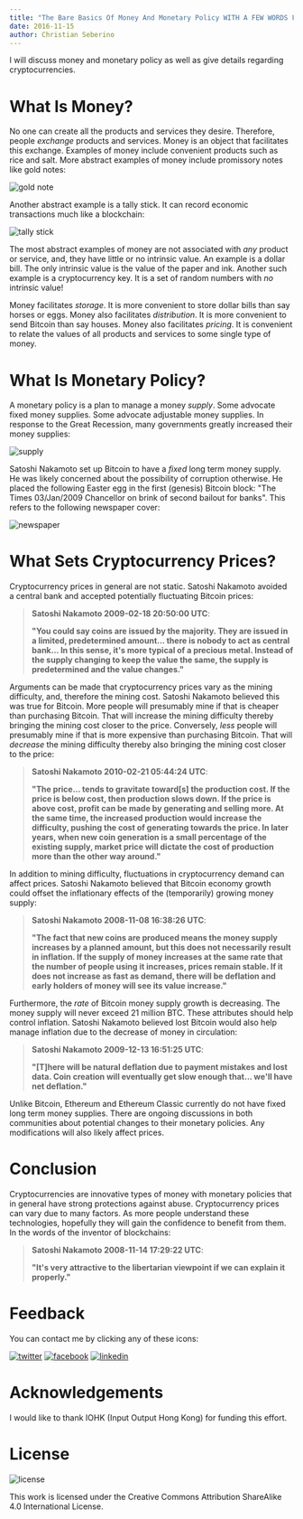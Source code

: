 ```yaml
---
title: "The Bare Basics Of Money And Monetary Policy WITH A FEW WORDS FROM SATOSHI NAKAMOTO"
date: 2016-11-15
author: Christian Seberino
---
```


I will discuss money and monetary policy as well as give details regarding cryptocurrencies.

# What Is Money?

No one can create all the products and services they desire.  Therefore, people *exchange* products and services.   Money is an object that facilitates this exchange.  Examples of money include convenient products such as rice and salt.  More abstract examples of money include promissory notes like gold notes:

![gold note](./a72fc24c84.jpg)

Another abstract example is a tally stick.  It can record economic transactions much like a blockchain:

![tally stick](./a97229b244.jpg)

The most abstract examples of money are not associated with *any* product or service, and, they have little or no intrinsic value.  An example is a dollar bill.  The only intrinsic value is the value of the paper and ink.  Another such example is a cryptocurrency key.  It is a set of random numbers with *no* intrinsic value!

Money facilitates *storage*.  It is more convenient to store dollar bills than say horses or eggs.  Money also facilitates *distribution*.  It is more convenient to send Bitcoin than say houses.  Money also facilitates *pricing*.  It is convenient to relate the values of all products and services to some single type of money.

# What Is Monetary Policy?

A monetary policy is a plan to manage a money *supply*.  Some advocate fixed money supplies.  Some advocate adjustable money supplies.  In response to the Great Recession, many governments greatly increased their money supplies:

![supply](./dd5f4b1425.png)

Satoshi Nakamoto set up Bitcoin to have a *fixed* long term money supply.  He was likely concerned about the possibility of corruption otherwise.  He placed the following Easter egg in the first (genesis) Bitcoin block: "The Times 03/Jan/2009 Chancellor on brink of second bailout for banks".  This refers to the following newspaper cover:

![newspaper](./a7217eff78.jpg)

# What Sets Cryptocurrency Prices?

Cryptocurrency prices in general are not static.  Satoshi Nakamoto avoided a central bank and accepted potentially fluctuating Bitcoin prices:

> **Satoshi Nakamoto 2009-02-18 20:50:00 UTC**:
>
> **"You could say coins are issued by the majority. They are issued in a limited, predetermined amount... there is nobody to act as central bank... In this sense, it's more typical of a precious metal. Instead of the supply changing to keep the value the same, the supply is predetermined and the value changes."**

Arguments can be made that cryptocurrency prices vary as the mining difficulty, and, therefore the mining cost. Satoshi Nakamoto believed this was true for Bitcoin.  More people will presumably mine if that is cheaper than purchasing Bitcoin.  That will increase the mining difficulty thereby bringing the mining cost closer to the price. Conversely, *less* people will presumably mine if that is more expensive than purchasing Bitcoin.  That will *decrease* the mining difficulty thereby also bringing the mining cost closer to the price:

> **Satoshi Nakamoto 2010-02-21 05:44:24 UTC**:
>
> **"The price... tends to gravitate toward[s] the production cost.  If the price is below cost, then production slows down.  If the price is above cost, profit can be made by generating and selling more.  At the same time, the increased production would increase the difficulty, pushing the cost of generating towards the price. In later years, when new coin generation is a small percentage of the existing supply, market price will dictate the cost of production more than the other way around."**

In addition to mining difficulty, fluctuations in cryptocurrency demand can affect prices. Satoshi Nakamoto believed that Bitcoin economy growth could offset the inflationary effects of the (temporarily) growing money supply:

> **Satoshi Nakamoto 2008-11-08 16:38:26 UTC**:
>
> **"The fact that new coins are produced means the money supply increases by a planned amount, but this does not necessarily result in inflation. If the supply of money increases at the same rate that the number of people using it increases, prices remain stable. If it does not increase as fast as demand, there will be deflation and early holders of money will see its value increase."**

Furthermore, the *rate* of Bitcoin money supply growth is decreasing.  The money supply will never exceed 21 million BTC.  These attributes should help control inflation.  Satoshi Nakamoto believed lost Bitcoin would also help manage inflation due to the decrease of money in circulation:

> **Satoshi Nakamoto 2009-12-13 16:51:25 UTC**:
>
> **"[T]here will be natural deflation due to payment mistakes and lost data.  Coin creation will eventually get slow enough that... we'll have net deflation."**

Unlike Bitcoin, Ethereum and Ethereum Classic currently do not have fixed long term money supplies.  There are ongoing discussions in both communities about potential changes to their monetary policies.  Any modifications will also likely affect prices.

# Conclusion

Cryptocurrencies are innovative types of money with monetary policies that in general have strong protections against abuse.  Cryptocurrency prices can vary due to many factors.  As more people understand these technologies, hopefully they will gain the confidence to benefit from them.  In the words of the inventor of blockchains:

> **Satoshi Nakamoto 2008-11-14 17:29:22 UTC**:
>
> **"It's very attractive to the libertarian viewpoint if we can explain it properly."**

# Feedback

You can contact me by clicking any of these icons:

[![twitter](./fcbc8685c1.png)](https://twitter.com/chris_seberino) [![facebook](./fcbc627df9.png)](https://www.facebook.com/cseberino) [![linkedin](./fcbcf09c9e.png)](https://www.linkedin.com/in/christian-seberino-776897110)


# Acknowledgements

I would like to thank IOHK (Input Output Hong Kong) for funding this effort.

# License

![license](./88x31.png)

This work is licensed under the Creative Commons Attribution ShareAlike 4.0 International License.
